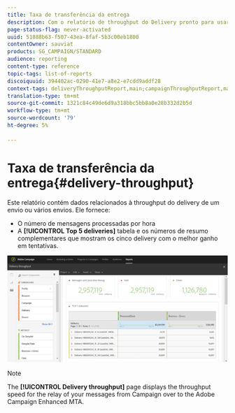 ```yaml
---
title: Taxa de transferência da entrega
description: Com o relatório de throughput do Delivery pronto para usar, saiba mais sobre o sucesso do seu delivery.
page-status-flag: never-activated
uuid: 51888b63-f507-43ea-8faf-5b3c00eb1800
contentOwner: sauviat
products: SG_CAMPAIGN/STANDARD
audience: reporting
content-type: reference
topic-tags: list-of-reports
discoiquuid: 394402ac-0290-41e7-a8e2-e7cdd9addf28
context-tags: deliveryThroughputReport,main;campaignThroughputReport,main;programThroughputReport,main
translation-type: tm+mt
source-git-commit: 1321c84c49de6d9a318bbc5bb8a0e28b332d2b5d
workflow-type: tm+mt
source-wordcount: '79'
ht-degree: 5%

---
```



# Taxa de transferência da entrega{#delivery-throughput}

Este relatório contém dados relacionados à throughput do delivery de um envio ou vários envios. Ele fornece:

* O número de mensagens processadas por hora
* A **[!UICONTROL Top 5 deliveries]** tabela e os números de resumo complementares que mostram os cinco delivery com o melhor ganho em tentativas.

![](assets/delivery_reports_1.png)

>[!NOTE]
>
>The **[!UICONTROL Delivery throughput]** page displays the throughput speed for the relay of your messages from Campaign over to the Adobe Campaign Enhanced MTA.
